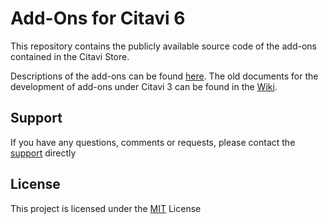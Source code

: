 # Add-Ons for Citavi 6

This repository contains the publicly available source code of the add-ons contained in the Citavi Store.

Descriptions of the add-ons can be found [here](https://www1.citavi.com/sub/manual6/en/index.html?installing_add-ons.html). The old documents for the development of add-ons under Citavi 3 can be found in the [Wiki](https://github.com/Citavi/C6-Add-Ons-and-Online-Sources/wiki).

## Support

If you have any questions, comments or requests, please contact the [support](https://www.citavi.com/en/support/overview) directly

## License

This project is licensed under the [MIT](LICENSE) License
